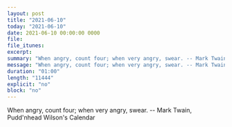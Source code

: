 ```yaml
---
layout: post
title: "2021-06-10"
today: "2021-06-10"
date: 2021-06-10 00:00:00 0000
file:
file_itunes:
excerpt:
summary: "When angry, count four; when very angry, swear. -- Mark Twain, Pudd'nhead Wilson's Calendar "
message: "When angry, count four; when very angry, swear. -- Mark Twain, Pudd'nhead Wilson's Calendar "
duration: "01:00"
length: "11444"
explicit: "no"
block: "no"
---
```

When angry, count four; when very angry, swear. -- Mark Twain, Pudd'nhead Wilson's Calendar 

